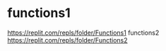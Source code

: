 # functions1
https://replit.com/repls/folder/Functions1
functions2
https://replit.com/repls/folder/Functions2
